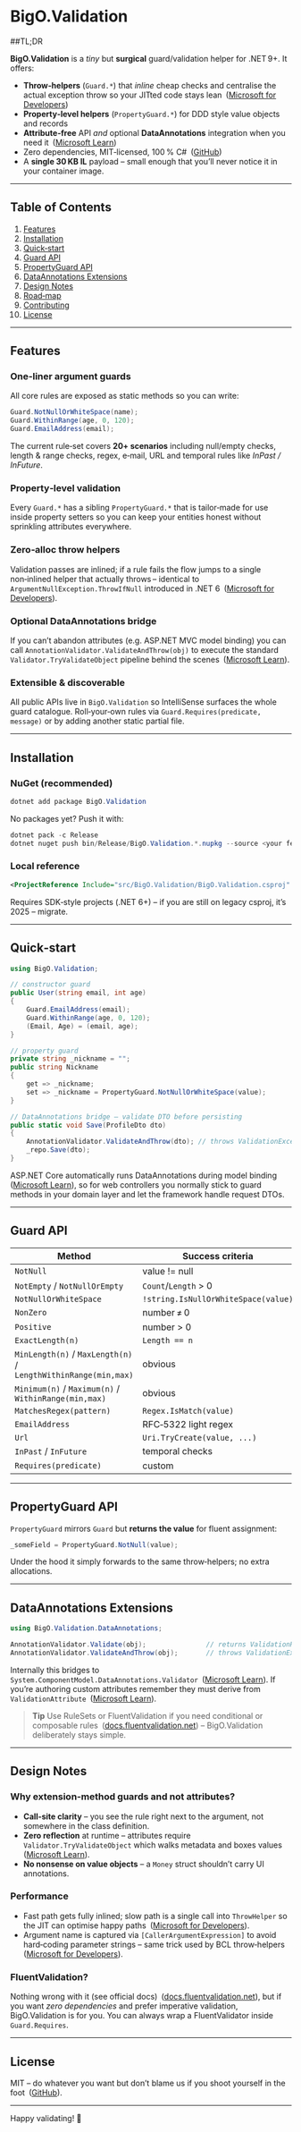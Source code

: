 ﻿# BigO.Validation

##TL;DR

**BigO.Validation** is a *tiny* but **surgical** guard/validation helper for .NET 9+.
 It offers:

- **Throw‑helpers** (`Guard.*`) that *inline* cheap checks and centralise the actual exception throw so your JITted code stays lean ([Microsoft for Developers](https://devblogs.microsoft.com/dotnet/performance-improvements-in-net-8/))
- **Property‑level helpers** (`PropertyGuard.*`) for DDD style value objects and records
- **Attribute‑free** API *and* optional **DataAnnotations** integration when you need it ([Microsoft Learn](https://learn.microsoft.com/en-us/dotnet/api/system.componentmodel.dataannotations?view=net-9.0))
- Zero dependencies, MIT‑licensed, 100 % C# ([GitHub](https://github.com/omarbesiso/BigO.Validation))
- A **single 30 KB IL** payload – small enough that you’ll never notice it in your container image.

------

## Table of Contents

1. [Features](#features)
2. [Installation](#installation)
3. [Quick‑start](#quick-start)
4. [Guard API](#guard-api)
5. [PropertyGuard API](#propertyguard-api)
6. [DataAnnotations Extensions](#dataannotations-extensions)
7. [Design Notes](#design-notes)
8. [Road‑map](#road-map)
9. [Contributing](#contributing)
10. [License](#license)

------

## Features

### One‑liner argument guards

All core rules are exposed as static methods so you can write:

```csharp
Guard.NotNullOrWhiteSpace(name);
Guard.WithinRange(age, 0, 120);
Guard.EmailAddress(email);
```

The current rule‑set covers **20+ scenarios** including null/empty checks, length & range checks, regex, e‑mail, URL and temporal rules like *InPast / InFuture*.

### Property‑level validation

Every `Guard.*` has a sibling `PropertyGuard.*` that is tailor‑made for use inside property setters so you can keep your entities honest without sprinkling attributes everywhere.

### Zero‑alloc throw helpers

Validation passes are inlined; if a rule fails the flow jumps to a single non‑inlined helper that actually throws – identical to `ArgumentNullException.ThrowIfNull` introduced in .NET 6 ([Microsoft for Developers](https://devblogs.microsoft.com/dotnet/performance-improvements-in-net-8)).

### Optional DataAnnotations bridge

If you can’t abandon attributes (e.g. ASP.NET MVC model binding) you can call `AnnotationValidator.ValidateAndThrow(obj)` to execute the standard `Validator.TryValidateObject` pipeline behind the scenes ([Microsoft Learn](https://learn.microsoft.com/en-us/dotnet/api/system.componentmodel.dataannotations.validator?view=net-9.0)).

### Extensible & discoverable

All public APIs live in `BigO.Validation` so IntelliSense surfaces the whole guard catalogue.
 Roll‑your‑own rules via `Guard.Requires(predicate, message)` or by adding another static partial file.

------

## Installation

### NuGet (recommended)

```powershell
dotnet add package BigO.Validation
```

No packages yet? Push it with:

```powershell
dotnet pack -c Release
dotnet nuget push bin/Release/BigO.Validation.*.nupkg --source <your feed>
```

### Local reference

```xml
<ProjectReference Include="src/BigO.Validation/BigO.Validation.csproj" />
```

Requires SDK‑style projects (.NET 6+) – if you are still on legacy csproj, it’s 2025 – migrate.

------

## Quick‑start

```csharp
using BigO.Validation;

// constructor guard
public User(string email, int age)
{
    Guard.EmailAddress(email);
    Guard.WithinRange(age, 0, 120);
    (Email, Age) = (email, age);
}

// property guard
private string _nickname = "";
public string Nickname
{
    get => _nickname;
    set => _nickname = PropertyGuard.NotNullOrWhiteSpace(value);
}

// DataAnnotations bridge – validate DTO before persisting
public static void Save(ProfileDto dto)
{
    AnnotationValidator.ValidateAndThrow(dto); // throws ValidationException on failure
    _repo.Save(dto);
}
```

ASP.NET Core automatically runs DataAnnotations during model binding ([Microsoft Learn](https://learn.microsoft.com/en-us/aspnet/core/mvc/models/validation?view=aspnetcore-9.0)),
 so for web controllers you normally stick to guard methods in your domain layer and let the framework handle request DTOs.

------

## Guard API

| Method                                                       | Success criteria                    | Exception on failure          |
| ------------------------------------------------------------ | ----------------------------------- | ----------------------------- |
| `NotNull`                                                    | value != null                       | `ArgumentNullException`       |
| `NotEmpty` / `NotNullOrEmpty`                                | `Count`/`Length` > 0                | `ArgumentException`           |
| `NotNullOrWhiteSpace`                                        | `!string.IsNullOrWhiteSpace(value)` | `ArgumentException`           |
| `NonZero`                                                    | number ≠ 0                          | `ArgumentOutOfRangeException` |
| `Positive`                                                   | number > 0                          | `ArgumentOutOfRangeException` |
| `ExactLength(n)`                                             | `Length == n`                       | `ArgumentOutOfRangeException` |
| `MinLength(n)` / `MaxLength(n)` / `LengthWithinRange(min,max)` | obvious                             | `ArgumentOutOfRangeException` |
| `Minimum(n)` / `Maximum(n)` / `WithinRange(min,max)`         | obvious                             | `ArgumentOutOfRangeException` |
| `MatchesRegex(pattern)`                                      | `Regex.IsMatch(value)`              | `ArgumentException`           |
| `EmailAddress`                                               | RFC‑5322 light regex                | `ArgumentException`           |
| `Url`                                                        | `Uri.TryCreate(value, ...)`         | `ArgumentException`           |
| `InPast` / `InFuture`                                        | temporal checks                     | `ArgumentOutOfRangeException` |
| `Requires(predicate)`                                        | custom                              | `ArgumentException`           |

------

## PropertyGuard API

`PropertyGuard` mirrors `Guard` but **returns the value** for fluent assignment:

```csharp
_someField = PropertyGuard.NotNull(value);
```

Under the hood it simply forwards to the same throw‑helpers; no extra allocations.

------

## DataAnnotations Extensions

```csharp
using BigO.Validation.DataAnnotations;

AnnotationValidator.Validate(obj);               // returns ValidationResult[]
AnnotationValidator.ValidateAndThrow(obj);       // throws ValidationException
```

Internally this bridges to `System.ComponentModel.DataAnnotations.Validator` ([Microsoft Learn](https://learn.microsoft.com/en-us/dotnet/api/system.componentmodel.dataannotations.validator?view=net-9.0)).
 If you’re authoring custom attributes remember they must derive from `ValidationAttribute` ([Microsoft Learn](https://learn.microsoft.com/en-us/dotnet/api/system.componentmodel.dataannotations.validationattribute?view=net-9.0)).

> **Tip** Use RuleSets or FluentValidation if you need conditional or composable rules ([docs.fluentvalidation.net](https://docs.fluentvalidation.net/en/latest/rulesets.html)) – BigO.Validation deliberately stays simple.

------

## Design Notes

### Why extension‑method guards and not attributes?

- **Call‑site clarity** – you see the rule right next to the argument, not somewhere in the class definition.
- **Zero reflection** at runtime – attributes require `Validator.TryValidateObject` which walks metadata and boxes values ([Microsoft Learn](https://learn.microsoft.com/en-us/aspnet/mvc/overview/older-versions-1/models-data/validation-with-the-data-annotation-validators-cs)).
- **No nonsense on value objects** – a `Money` struct shouldn’t carry UI annotations.

### Performance

- Fast path gets fully inlined; slow path is a single call into `ThrowHelper` so the JIT can optimise happy paths ([Microsoft for Developers](https://devblogs.microsoft.com/dotnet/performance-improvements-in-net-8/)).
- Argument name is captured via `[CallerArgumentExpression]` to avoid hard‑coding parameter strings – same trick used by BCL throw‑helpers ([Microsoft for Developers](https://devblogs.microsoft.com/dotnet/performance_improvements_in_net_7/)).

### FluentValidation?

Nothing wrong with it (see official docs) ([docs.fluentvalidation.net](https://docs.fluentvalidation.net/en/latest/including-rules.html)), but if you want *zero dependencies* and prefer imperative validation, BigO.Validation is for you. You can always wrap a FluentValidator inside `Guard.Requires`.

------

## License

MIT – do whatever you want but don’t blame us if you shoot yourself in the foot ([GitHub](https://github.com/omarbesiso/BigO.Validation)).

------

Happy validating! 🎉